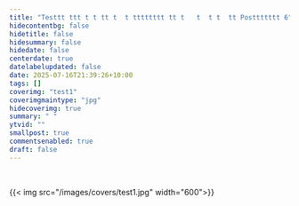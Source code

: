 ```yaml
---
title: "Testtt ttt t t tt t  t tttttttt tt t   t  t t  tt Posttttttt 6"
hidecontentbg: false
hidetitle: false
hidesummary: false
hidedate: false
centerdate: true
datelabelupdated: false
date: 2025-07-16T21:39:26+10:00
tags: []
coverimg: "test1"
coverimgmaintype: "jpg"
hidecoverimg: true
summary: " "
ytvid: ""
smallpost: true
commentsenabled: true
draft: false
---
```





<br>

{{< img src="/images/covers/test1.jpg" width="600">}}

<br>